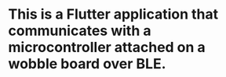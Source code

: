 # This is a Flutter application that communicates with a microcontroller attached on a wobble board over BLE.
